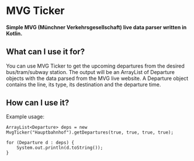 # MVG Ticker
#### Simple MVG (Münchner Verkehrsgesellschaft) live data parser written in Kotlin.
## What can I use it for?
You can use MVG Ticker to get the upcoming departures from the desired bus/tram/subway station. The output will be an ArrayList of Departure objects with the data parsed from the MVG live website. A Departure object contains the line, its type, its destination and the departure time.
## How can I use it?
Example usage:
```
ArrayList<Departure> deps = new MvgTicker("Hauptbahnhof").getDepartures(true, true, true, true);

for (Departure d : deps) {
    System.out.println(d.toString());
}
```
